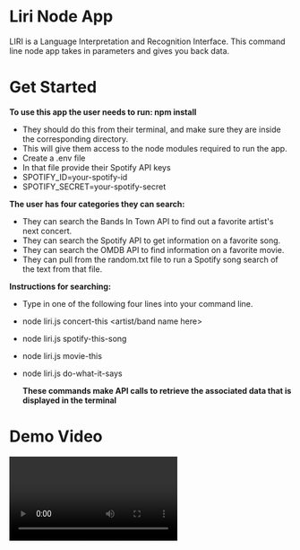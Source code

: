 # Liri Node App

LIRI is a Language Interpretation and Recognition Interface. This command line node app takes in parameters and gives you back data. 

# Get Started

**To use this app the user needs to run: npm install**   
  * They should do this from their terminal, and make sure they are inside the     corresponding directory.
  * This will give them access to the node modules required to run the app.
  * Create a .env file 
  * In that file provide their Spotify API keys
  * SPOTIFY_ID=your-spotify-id
  * SPOTIFY_SECRET=your-spotify-secret
    
**The user has four categories they can search:** 
   *  They can search the Bands In Town API to find out a favorite artist's next concert.
   *  They can search the Spotify API to get information on a favorite song.
  *  They can search the OMDB API to find information on a favorite movie.
  *  They can pull from the random.txt file to run a Spotify song search of
       the text from that file.

**Instructions for searching:**
   * Type in one of the following four lines into your command line.
  * node liri.js concert-this <artist/band name here>
  * node liri.js spotify-this-song <song name here>
  * node liri.js movie-this <movie name here>
  * node liri.js do-what-it-says

    **These commands make API calls to retrieve the associated data that is displayed in the terminal**

# Demo Video
![liriVid](images/liriVid.mov)